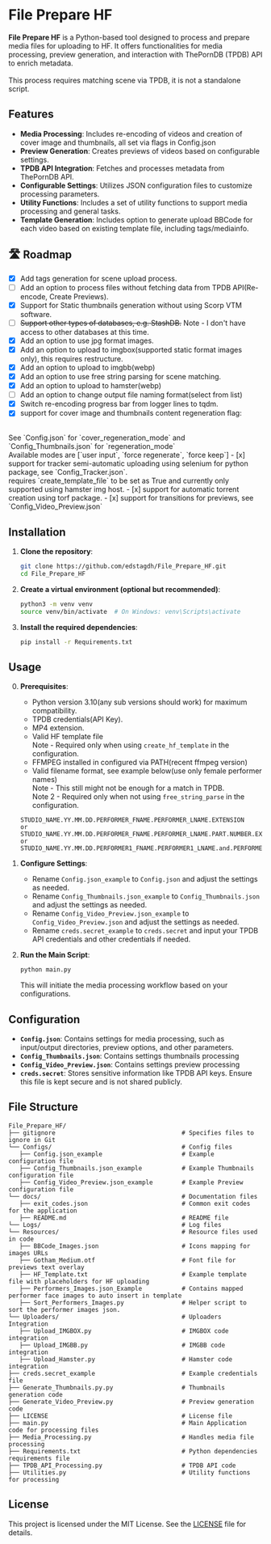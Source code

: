 # File Prepare HF

**File Prepare HF** is a Python-based tool designed to process and prepare media files for uploading to HF. It offers functionalities for media processing, preview generation, and interaction with ThePornDB (TPDB) API to enrich metadata.
<br><br>
This process requires matching scene via TPDB, it is not a standalone script.

## Features

- **Media Processing**: Includes re-encoding of videos and creation of cover image and thumbnails, all set via flags in Config.json
- **Preview Generation**: Creates previews of videos based on configurable settings.
- **TPDB API Integration**: Fetches and processes metadata from ThePornDB API.
- **Configurable Settings**: Utilizes JSON configuration files to customize processing parameters.
- **Utility Functions**: Includes a set of utility functions to support media processing and general tasks.
- **Template Generation**: Includes option to generate upload BBCode for each video based on existing template file, including tags/mediainfo.


## 🛣️ Roadmap

- [x] Add tags generation for scene upload process.
- [ ] Add an option to process files without fetching data from TPDB API(Re-encode, Create Previews).
- [x] Support for Static thumbnails generation without using Scorp VTM software.
- [ ] ~~Support other types of databases, e.g. StashDB.~~ Note - I don't have access to other databases at this time.
- [x] Add an option to use jpg format images.
- [x] Add an option to upload to imgbox(supported static format images only), this requires restructure.
- [x] Add an option to upload to imgbb(webp)
- [x] Add an option to use free string parsing for scene matching.
- [x] Add an option to upload to hamster(webp)
- [ ] Add an option to change output file naming format(select from list)
- [x] Switch re-encoding progress bar from logger lines to tqdm.
- [x] support for cover image and thumbnails content regeneration flag:
<br>
See `Config.json` for `cover_regeneration_mode` and `Config_Thumbnails.json` for `regeneration_mode`
<br>
Available modes are [`user input`, `force regenerate`, `force keep`]
- [x] support for tracker semi-automatic uploading using selenium for python package, see `Config_Tracker.json`.
<br>
requires `create_template_file` to be set as True and currently only supported using hamster img host.
- [x] support for automatic torrent creation using torf package.
- [x] support for transitions for previews, see `Config_Video_Preview.json`




## Installation

1. **Clone the repository**:

   ```bash
   git clone https://github.com/edstagdh/File_Prepare_HF.git
   cd File_Prepare_HF
   ```

2. **Create a virtual environment (optional but recommended)**:

   ```bash
   python3 -m venv venv
   source venv/bin/activate  # On Windows: venv\Scripts\activate
   ```

3. **Install the required dependencies**:

   ```bash
   pip install -r Requirements.txt
   ```

## Usage

0. **Prerequisites**:

   - Python version 3.10(any sub versions should work) for maximum compatibility.
   - TPDB credentials(API Key).
   - MP4 extension.
   - Valid HF template file<br>
   Note - Required only when using `create_hf_template` in the configuration.
   - FFMPEG installed in configured via PATH(recent ffmpeg version)
   - Valid filename format, see example below(use only female performer names)<br>
   Note - This still might not be enough for a match in TPDB.<br>
   Note 2 - Required only when not using `free_string_parse` in the configuration.
   ```
   STUDIO_NAME.YY.MM.DD.PERFORMER_FNAME.PERFORMER_LNAME.EXTENSION
   or
   STUDIO_NAME.YY.MM.DD.PERFORMER_FNAME.PERFORMER_LNAME.PART.NUMBER.EXTENSION
   or
   STUDIO_NAME.YY.MM.DD.PERFORMER1_FNAME.PERFORMER1_LNAME.and.PERFORMER2_FNAME.PERFORMER2_LNAME.EXTENSION
   ```

1. **Configure Settings**:

   - Rename `Config.json_example` to `Config.json` and adjust the settings as needed.
   - Rename `Config_Thumbnails.json_example` to `Config_Thumbnails.json` and adjust the settings as needed.
   - Rename `Config_Video_Preview.json_example` to `Config_Video_Preview.json` and adjust the settings as needed.
   - Rename `creds.secret_example` to `creds.secret` and input your TPDB API credentials and other credentials if needed.

2. **Run the Main Script**:

   ```bash
   python main.py
   ```

   This will initiate the media processing workflow based on your configurations.

## Configuration

- **`Config.json`**: Contains settings for media processing, such as input/output directories, preview options, and other parameters.
- **`Config_Thumbnails.json`**: Contains settings thumbnails processing
- **`Config_Video_Preview.json`**: Contains settings preview processing
- **`creds.secret`**: Stores sensitive information like TPDB API keys. Ensure this file is kept secure and is not shared publicly.

## File Structure

```
File_Prepare_HF/
├── gitignore                                   # Specifies files to ignore in Git
└── Configs/                                    # Config files
   ├── Config.json_example                      # Example configuration file
   ├── Config_Thumbnails.json_example           # Example Thumbnails configuration file
   ├── Config_Video_Preview.json_example        # Example Preview configuration file
└── docs/                                       # Documentation files
   ├── exit_codes.json                          # Common exit codes for the application
   ├── README.md                                # README file
└── Logs/                                       # Log files
└── Resources/                                  # Resource files used in code
   ├── BBCode_Images.json                       # Icons mapping for images URLs
   ├── Gotham_Medium.otf                        # Font file for previews text overlay
   ├── HF_Template.txt                          # Example template file with placeholders for HF uploading
   ├── Performers_Images.json_Example           # Contains mapped performer face images to auto insert in template
   ├── Sort_Performers_Images.py                # Helper script to sort the performer images json.
└── Uploaders/                                  # Uploaders Integration
   ├── Upload_IMGBOX.py                         # IMGBOX code integration
   ├── Upload_IMGBB.py                          # IMGBB code integration
   ├── Upload_Hamster.py                        # Hamster code integration
├── creds.secret_example                        # Example credentials file
├── Generate_Thumbnails.py.py                   # Thumbnails generation code
├── Generate_Video_Preview.py                   # Preview generation code
├── LICENSE                                     # License file
├── main.py                                     # Main Application code for processing files
├── Media_Processing.py                         # Handles media file processing
├── Requirements.txt                            # Python dependencies requirements file
├── TPDB_API_Processing.py                      # TPDB API code
├── Utilities.py                                # Utility functions for processing

```

## License

This project is licensed under the MIT License. See the [LICENSE](LICENSE) file for details.